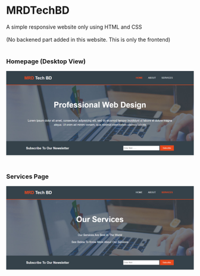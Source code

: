 # MRDTechBD
A simple responsive website only using HTML and CSS
<br><br>
(No backened part added in this website. This is only the frontend)
<br><br>
<h3>Homepage (Desktop View)</h3>
<img src="img/screenshots/1.png" alt="screenshot">
<br><br>
<h3>Services Page</h3>
<img src="img/screenshots/2.png" alt="screenshot">

